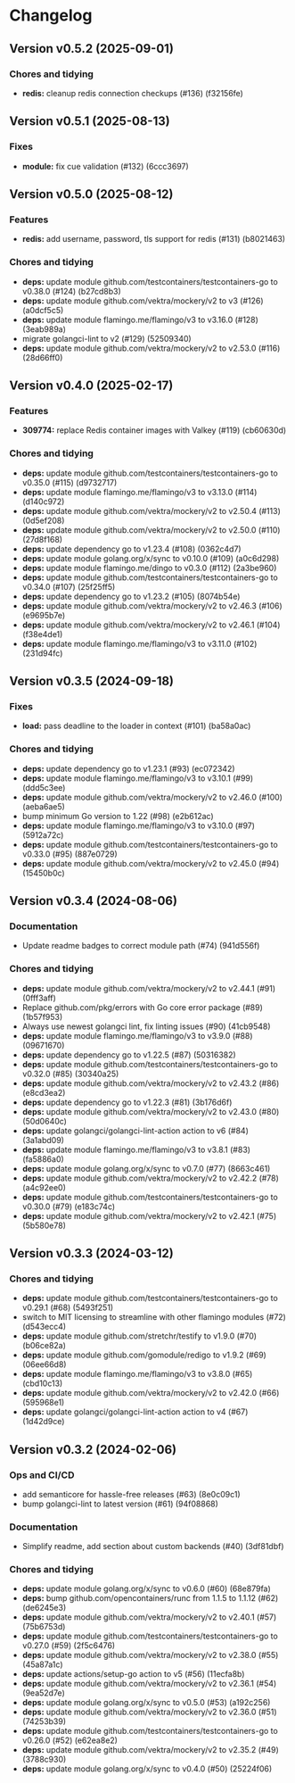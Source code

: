 # Changelog

## Version v0.5.2 (2025-09-01)

### Chores and tidying

- **redis:** cleanup redis connection checkups (#136) (f32156fe)

## Version v0.5.1 (2025-08-13)

### Fixes

- **module:** fix cue validation (#132) (6ccc3697)

## Version v0.5.0 (2025-08-12)

### Features

- **redis:** add username, password, tls support for redis (#131) (b8021463)

### Chores and tidying

- **deps:** update module github.com/testcontainers/testcontainers-go to v0.38.0 (#124) (b27cd8b3)
- **deps:** update module github.com/vektra/mockery/v2 to v3 (#126) (a0dcf5c5)
- **deps:** update module flamingo.me/flamingo/v3 to v3.16.0 (#128) (3eab989a)
- migrate golangci-lint to v2 (#129) (52509340)
- **deps:** update module github.com/vektra/mockery/v2 to v2.53.0 (#116) (28d66ff0)

## Version v0.4.0 (2025-02-17)

### Features

- **309774:** replace Redis container images with Valkey (#119) (cb60630d)

### Chores and tidying

- **deps:** update module github.com/testcontainers/testcontainers-go to v0.35.0 (#115) (d9732717)
- **deps:** update module flamingo.me/flamingo/v3 to v3.13.0 (#114) (d140c972)
- **deps:** update module github.com/vektra/mockery/v2 to v2.50.4 (#113) (0d5ef208)
- **deps:** update module github.com/vektra/mockery/v2 to v2.50.0 (#110) (27d8f168)
- **deps:** update dependency go to v1.23.4 (#108) (0362c4d7)
- **deps:** update module golang.org/x/sync to v0.10.0 (#109) (a0c6d298)
- **deps:** update module flamingo.me/dingo to v0.3.0 (#112) (2a3be960)
- **deps:** update module github.com/testcontainers/testcontainers-go to v0.34.0 (#107) (25f25ff5)
- **deps:** update dependency go to v1.23.2 (#105) (8074b54e)
- **deps:** update module github.com/vektra/mockery/v2 to v2.46.3 (#106) (e9695b7e)
- **deps:** update module github.com/vektra/mockery/v2 to v2.46.1 (#104) (f38e4de1)
- **deps:** update module flamingo.me/flamingo/v3 to v3.11.0 (#102) (231d94fc)

## Version v0.3.5 (2024-09-18)

### Fixes

- **load:** pass deadline to the loader in context (#101) (ba58a0ac)

### Chores and tidying

- **deps:** update dependency go to v1.23.1 (#93) (ec072342)
- **deps:** update module flamingo.me/flamingo/v3 to v3.10.1 (#99) (ddd5c3ee)
- **deps:** update module github.com/vektra/mockery/v2 to v2.46.0 (#100) (aeba6ae5)
- bump minimum Go version to 1.22 (#98) (e2b612ac)
- **deps:** update module flamingo.me/flamingo/v3 to v3.10.0 (#97) (5912a72c)
- **deps:** update module github.com/testcontainers/testcontainers-go to v0.33.0 (#95) (887e0729)
- **deps:** update module github.com/vektra/mockery/v2 to v2.45.0 (#94) (15450b0c)

## Version v0.3.4 (2024-08-06)

### Documentation

- Update readme badges to correct module path (#74) (941d556f)

### Chores and tidying

- **deps:** update module github.com/vektra/mockery/v2 to v2.44.1 (#91) (0fff3aff)
- Replace github.com/pkg/errors with Go core error package (#89) (1b57f953)
- Always use newest golangci lint, fix linting issues (#90) (41cb9548)
- **deps:** update module flamingo.me/flamingo/v3 to v3.9.0 (#88) (09671670)
- **deps:** update dependency go to v1.22.5 (#87) (50316382)
- **deps:** update module github.com/testcontainers/testcontainers-go to v0.32.0 (#85) (30340a25)
- **deps:** update module github.com/vektra/mockery/v2 to v2.43.2 (#86) (e8cd3ea2)
- **deps:** update dependency go to v1.22.3 (#81) (3b176d6f)
- **deps:** update module github.com/vektra/mockery/v2 to v2.43.0 (#80) (50d0640c)
- **deps:** update golangci/golangci-lint-action action to v6 (#84) (3a1abd09)
- **deps:** update module flamingo.me/flamingo/v3 to v3.8.1 (#83) (fa5886a0)
- **deps:** update module golang.org/x/sync to v0.7.0 (#77) (8663c461)
- **deps:** update module github.com/vektra/mockery/v2 to v2.42.2 (#78) (a4c92ee0)
- **deps:** update module github.com/testcontainers/testcontainers-go to v0.30.0 (#79) (e183c74c)
- **deps:** update module github.com/vektra/mockery/v2 to v2.42.1 (#75) (5b580e78)

## Version v0.3.3 (2024-03-12)

### Chores and tidying

- **deps:** update module github.com/testcontainers/testcontainers-go to v0.29.1 (#68) (5493f251)
- switch to MIT licensing to streamline with other flamingo modules (#72) (d543ecc4)
- **deps:** update module github.com/stretchr/testify to v1.9.0 (#70) (b06ce82a)
- **deps:** update module github.com/gomodule/redigo to v1.9.2 (#69) (06ee66d8)
- **deps:** update module flamingo.me/flamingo/v3 to v3.8.0 (#65) (cbd10c13)
- **deps:** update module github.com/vektra/mockery/v2 to v2.42.0 (#66) (595968e1)
- **deps:** update golangci/golangci-lint-action action to v4 (#67) (1d42d9ce)

## Version v0.3.2 (2024-02-06)

### Ops and CI/CD

- add semanticore for hassle-free releases (#63) (8e0c09c1)
- bump golangci-lint to latest version (#61) (94f08868)

### Documentation

- Simplify readme, add section about custom backends (#40) (3df81dbf)

### Chores and tidying

- **deps:** update module golang.org/x/sync to v0.6.0 (#60) (68e879fa)
- **deps:** bump github.com/opencontainers/runc from 1.1.5 to 1.1.12 (#62) (de6245e3)
- **deps:** update module github.com/vektra/mockery/v2 to v2.40.1 (#57) (75b6753d)
- **deps:** update module github.com/testcontainers/testcontainers-go to v0.27.0 (#59) (2f5c6476)
- **deps:** update module github.com/vektra/mockery/v2 to v2.38.0 (#55) (45a87a1c)
- **deps:** update actions/setup-go action to v5 (#56) (11ecfa8b)
- **deps:** update module github.com/vektra/mockery/v2 to v2.36.1 (#54) (9ea52d7e)
- **deps:** update module golang.org/x/sync to v0.5.0 (#53) (a192c256)
- **deps:** update module github.com/vektra/mockery/v2 to v2.36.0 (#51) (74253b39)
- **deps:** update module github.com/testcontainers/testcontainers-go to v0.26.0 (#52) (e62ea8e2)
- **deps:** update module github.com/vektra/mockery/v2 to v2.35.2 (#49) (3788c930)
- **deps:** update module golang.org/x/sync to v0.4.0 (#50) (25224f06)

